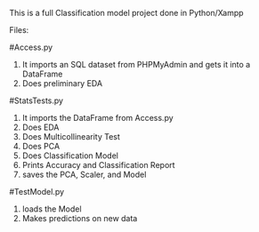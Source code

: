 This is a full Classification model project done in Python/Xampp

Files: 

#Access.py
1. It imports an SQL dataset from PHPMyAdmin and gets it into a DataFrame
2. Does preliminary EDA
   
#StatsTests.py
1. It imports the DataFrame from Access.py
2. Does EDA
3. Does Multicollinearity Test
4. Does PCA
5. Does Classification Model
6. Prints Accuracy and Classification Report
7. saves the PCA, Scaler, and Model

#TestModel.py
1. loads the Model
2. Makes predictions on new data
